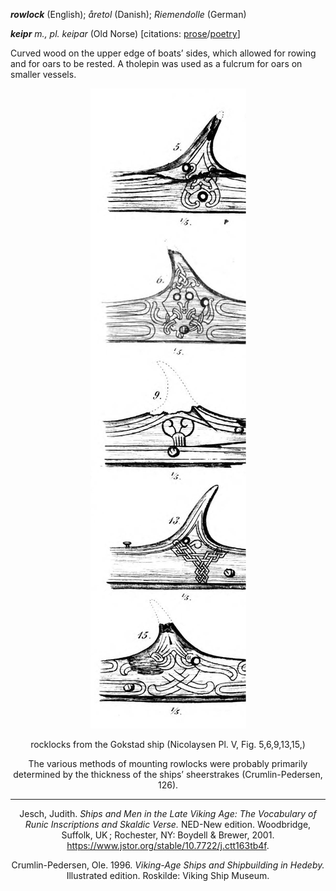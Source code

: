 **_rowlock_** (English); _åretol_ (Danish); _Riemendolle_ (German)

_**keipr** m., pl. keipar_ (Old Norse) [citations: [prose](https://onp.ku.dk/onp/onp.php?o42936)/[poetry](https://lexiconpoeticum.org/m.php?p=lemma&i=44158)]  

Curved wood on the upper edge of boats’ sides, which allowed for rowing and for oars to be rested. A tholepin was used as a fulcrum for oars on smaller vessels. 

<div align="center">
  
  ![rowlocks from Gokstad ship](../images/Rowlocks_Gokstad.png)
  
  rocklocks from the Gokstad ship (Nicolaysen Pl. V, Fig. 5,6,9,13,15,)

The various methods of mounting rowlocks were probably primarily determined by the thickness of the ships’ sheerstrakes (Crumlin-Pedersen, 126). 

---

  Jesch, Judith. _Ships and Men in the Late Viking Age: The Vocabulary of Runic Inscriptions and Skaldic Verse._ NED-New edition. Woodbridge, Suffolk, UK ; Rochester, NY: 
Boydell & Brewer, 2001. https://www.jstor.org/stable/10.7722/j.ctt163tb4f.


  Crumlin-Pedersen, Ole. 1996. _Viking-Age Ships and Shipbuilding in Hedeby._ Illustrated edition. Roskilde: Viking Ship Museum.
